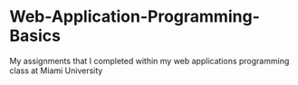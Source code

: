 # Web-Application-Programming-Basics
My assignments that I completed within my web applications programming class at Miami University
